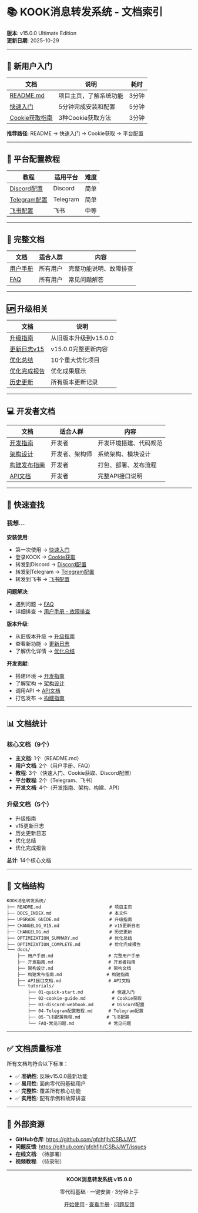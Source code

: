 # 📚 KOOK消息转发系统 - 文档索引

**版本**: v15.0.0 Ultimate Edition  
**更新日期**: 2025-10-29

---

## 🚀 新用户入门

| 文档 | 说明 | 耗时 |
|------|------|------|
| [README.md](README.md) | 项目主页，了解系统功能 | 3分钟 |
| [快速入门](docs/tutorials/01-quick-start.md) | 5分钟完成安装和配置 | 5分钟 |
| [Cookie获取指南](docs/tutorials/02-cookie-guide.md) | 3种Cookie获取方法 | 3分钟 |

**推荐路径**: README → 快速入门 → Cookie获取 → 平台配置

---

## 📖 平台配置教程

| 教程 | 适用平台 | 难度 |
|------|---------|------|
| [Discord配置](docs/tutorials/03-discord-webhook.md) | Discord | 简单 |
| [Telegram配置](docs/tutorials/04-Telegram配置教程.md) | Telegram | 简单 |
| [飞书配置](docs/tutorials/05-飞书配置教程.md) | 飞书 | 中等 |

---

## 📘 完整文档

| 文档 | 适合人群 | 内容 |
|------|---------|------|
| [用户手册](docs/用户手册.md) | 所有用户 | 完整功能说明、故障排查 |
| [FAQ](docs/tutorials/FAQ-常见问题.md) | 所有用户 | 常见问题解答 |

---

## 🆙 升级相关

| 文档 | 说明 |
|------|------|
| [升级指南](UPGRADE_GUIDE.md) | 从旧版本升级到v15.0.0 |
| [更新日志v15](CHANGELOG_V15.md) | v15.0.0完整更新内容 |
| [优化总结](OPTIMIZATION_SUMMARY.md) | 10个重大优化项目 |
| [优化完成报告](OPTIMIZATION_COMPLETE.md) | 优化成果展示 |
| [历史更新](CHANGELOG.md) | 所有版本更新记录 |

---

## 💻 开发者文档

| 文档 | 适合人群 | 内容 |
|------|---------|------|
| [开发指南](docs/开发指南.md) | 开发者 | 开发环境搭建、代码规范 |
| [架构设计](docs/架构设计.md) | 开发者、架构师 | 系统架构、模块设计 |
| [构建发布指南](docs/构建发布指南.md) | 开发者 | 打包、部署、发布流程 |
| [API文档](docs/API接口文档.md) | 开发者 | 完整API接口说明 |

---

## 🎯 快速查找

### 我想...

**安装使用**:
- 第一次使用 → [快速入门](docs/tutorials/01-quick-start.md)
- 登录KOOK → [Cookie获取](docs/tutorials/02-cookie-guide.md)
- 转发到Discord → [Discord配置](docs/tutorials/03-discord-webhook.md)
- 转发到Telegram → [Telegram配置](docs/tutorials/04-Telegram配置教程.md)
- 转发到飞书 → [飞书配置](docs/tutorials/05-飞书配置教程.md)

**问题解决**:
- 遇到问题 → [FAQ](docs/tutorials/FAQ-常见问题.md)
- 详细排查 → [用户手册 - 故障排查](docs/用户手册.md#5-故障排查)

**版本升级**:
- 从旧版本升级 → [升级指南](UPGRADE_GUIDE.md)
- 查看新功能 → [更新日志](CHANGELOG_V15.md)
- 了解优化详情 → [优化总结](OPTIMIZATION_SUMMARY.md)

**开发贡献**:
- 搭建环境 → [开发指南](docs/开发指南.md)
- 了解架构 → [架构设计](docs/架构设计.md)
- 调用API → [API文档](docs/API接口文档.md)
- 打包发布 → [构建指南](docs/构建发布指南.md)

---

## 📊 文档统计

### 核心文档（9个）

- **主文档**: 1个（README.md）
- **用户文档**: 2个（用户手册、FAQ）
- **教程**: 3个（快速入门、Cookie获取、Discord配置）
- **平台教程**: 2个（Telegram、飞书）
- **开发文档**: 4个（开发指南、架构、构建、API）

### 升级文档（5个）

- 升级指南
- v15更新日志
- 历史更新日志
- 优化总结
- 优化完成报告

**总计**: 14个核心文档

---

## 📁 文档结构

```
KOOK消息转发系统/
├── README.md                          # 项目主页
├── DOCS_INDEX.md                      # 本文件
├── UPGRADE_GUIDE.md                   # 升级指南
├── CHANGELOG_V15.md                   # v15更新日志
├── CHANGELOG.md                       # 历史更新
├── OPTIMIZATION_SUMMARY.md            # 优化总结
├── OPTIMIZATION_COMPLETE.md           # 优化完成报告
└── docs/
    ├── 用户手册.md                     # 完整用户手册
    ├── 开发指南.md                     # 开发者指南
    ├── 架构设计.md                     # 架构文档
    ├── 构建发布指南.md                 # 构建指南
    ├── API接口文档.md                  # API文档
    └── tutorials/
        ├── 01-quick-start.md           # 快速入门
        ├── 02-cookie-guide.md          # Cookie获取
        ├── 03-discord-webhook.md       # Discord配置
        ├── 04-Telegram配置教程.md      # Telegram配置
        ├── 05-飞书配置教程.md          # 飞书配置
        └── FAQ-常见问题.md             # 常见问题
```

---

## ✅ 文档质量标准

所有文档均符合以下标准：

- ✅ **准确性**: 反映v15.0.0最新功能
- ✅ **易用性**: 面向零代码基础用户
- ✅ **完整性**: 覆盖所有核心功能
- ✅ **实用性**: 配有示例和故障排查

---

## 🔗 外部资源

- **GitHub仓库**: https://github.com/gfchfjh/CSBJJWT
- **问题反馈**: https://github.com/gfchfjh/CSBJJWT/issues
- **在线文档**: （待部署）
- **视频教程**: （待录制）

---

<div align="center">

**KOOK消息转发系统 v15.0.0**

零代码基础 · 一键安装 · 3分钟上手

[开始使用](docs/tutorials/01-quick-start.md) · [查看手册](docs/用户手册.md) · [问题反馈](https://github.com/gfchfjh/CSBJJWT/issues)

</div>
